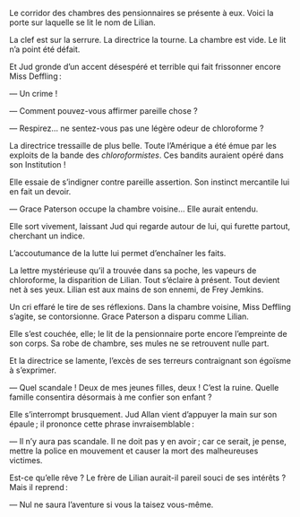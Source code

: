 Le corridor des chambres des pensionnaires se présente à eux. Voici la porte sur laquelle se lit le nom de Lilian.

La clef est sur la serrure. La directrice la tourne. La chambre est vide. Le lit n’a point été défait.

Et Jud gronde d’un accent désespéré et terrible qui fait frissonner encore Miss Deffling :

— Un crime !

— Comment pouvez-vous affirmer pareille chose ?

— Respirez… ne sentez-vous pas une légère odeur de chloroforme ?

La directrice tressaille de plus belle. Toute l’Amérique a été émue par les exploits de la bande des _chloroformistes_. Ces bandits auraient opéré dans son Institution !

Elle essaie de s’indigner contre pareille assertion. Son instinct mercantile lui en fait un devoir.

— Grace Paterson occupe la chambre voisine… Elle aurait entendu.

Elle sort vivement, laissant Jud qui regarde autour de lui, qui furette partout, cherchant un indice.

L’accoutumance de la lutte lui permet d’enchaîner les faits.

La lettre mystérieuse qu’il a trouvée dans sa poche, les vapeurs de chloroforme, la disparition de Lilian. Tout s’éclaire à présent. Tout devient net à ses yeux. Lilian est aux mains de son ennemi, de Frey Jemkins.

Un cri effaré le tire de ses réflexions. Dans la chambre voisine, Miss Deffling s’agite, se contorsionne. Grace Paterson a disparu comme Lilian.

Elle s’est couchée, elle; le lit de la pensionnaire porte encore l’empreinte de son corps. Sa robe de chambre, ses mules ne se retrouvent nulle part.

Et la directrice se lamente, l’excès de ses terreurs contraignant son égoïsme à s’exprimer.

— Quel scandale ! Deux de mes jeunes filles, deux ! C’est la ruine. Quelle famille consentira désormais à me confier son enfant ?

Elle s’interrompt brusquement. Jud Allan vient d’appuyer la main sur son épaule ; il prononce cette phrase invraisemblable :

— Il n’y aura pas scandale. Il ne doit pas y en avoir ; car ce serait, je pense, mettre la police en mouvement et causer la mort des malheureuses victimes.

Est-ce qu’elle rêve ? Le frère de Lilian aurait-il pareil souci de ses intérêts ? Mais il reprend :

— Nul ne saura l’aventure si vous la taisez vous-même.

